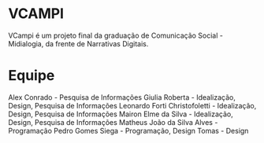 # VCAMPI

VCampi é um projeto final da graduação de Comunicação Social - Midialogia, da frente de Narrativas Digitais. 

# Equipe
Alex Conrado - Pesquisa de Informações
Giulia Roberta - Idealização, Design, Pesquisa de Informações
Leonardo Forti Christofoletti - Idealização, Design, Pesquisa de Informações
Mairon Elme da Silva - Idealização, Design, Pesquisa de Informações
Matheus João da Silva Alves - Programação
Pedro Gomes Siega - Programação, Design
Tomas - Design
